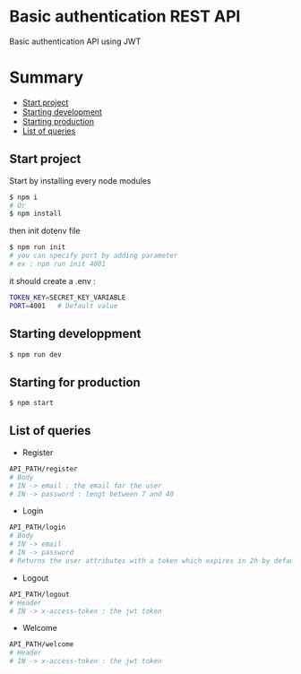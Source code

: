 # Basic authentication REST API

Basic authentication API using JWT

# Summary 

- [Start project](#init)
- [Starting development](#dev)
- [Starting production](#prod)
- [List of queries](#queries)

## Start project <a id="init"/>

Start by installing every node modules

```sh
$ npm i
# Or
$ npm install
```

then init dotenv file

```sh
$ npm run init
# you can specify port by adding parameter
# ex : npm run init 4001
```

it should create a .env :
```sh
TOKEN_KEY=SECRET_KEY_VARIABLE
PORT=4001   # Default value
```

## Starting developpment <a id="dev"/>

```sh
$ npm run dev
```
 
## Starting for production <a id="prod"/>

```sh
$ npm start
```

## List of queries <a id="queries"/>

- Register
```sh
API_PATH/register
# Body
# IN -> email : the email for the user
# IN -> password : lengt between 7 and 40
```
- Login
```sh
API_PATH/login
# Body
# IN -> email 
# IN -> password
# Returns the user attributes with a token which expires in 2h by default
```
- Logout
```sh
API_PATH/logout
# Header
# IN -> x-access-token : the jwt token
```
- Welcome
```sh
API_PATH/welcome
# Header
# IN -> x-access-token : the jwt token
```